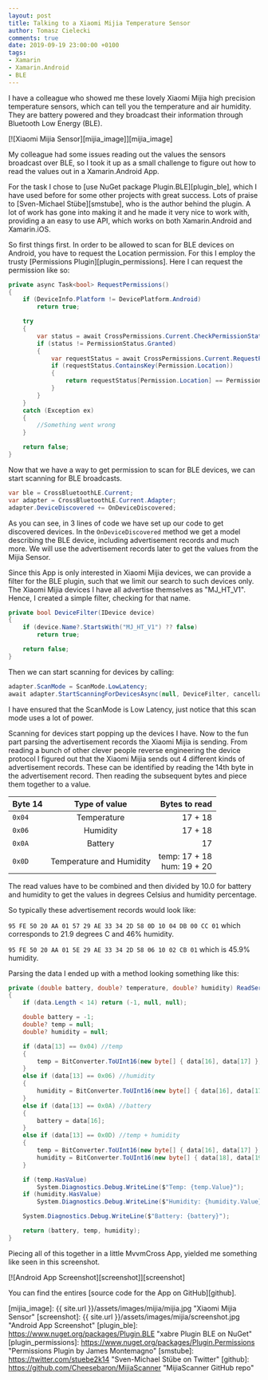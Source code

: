 ```yaml
---
layout: post
title: Talking to a Xiaomi Mijia Temperature Sensor
author: Tomasz Cielecki
comments: true
date: 2019-09-19 23:00:00 +0100
tags:
- Xamarin
- Xamarin.Android
- BLE
---
```


I have a colleague who showed me these lovely Xiaomi Mijia high precision temperature sensors, which can tell you the temperature and air humidity.
They are battery powered and they broadcast their information through Bluetooth Low Energy (BLE).

[![Xiaomi Mijia Sensor][mijia_image]][mijia_image]

My colleague had some issues reading out the values the sensors broadcast over BLE, so I took it up as a small challenge to figure out how to read the values out
in a Xamarin.Android App.

For the task I chose to [use NuGet package Plugin.BLE][plugin_ble], which I have used before for some other projects with great success.
Lots of praise to [Sven-Michael Stübe][smstube], who is the author behind the plugin. A lot of work has gone into making it and he made it very nice to work with,
providing a an easy to use API, which works on both Xamarin.Android and Xamarin.iOS.

So first things first. In order to be allowed to scan for BLE devices on Android, you have to request the Location permission. For this I employ the trusty [Permissions Plugin][plugin_permissions].
Here I can request the permission like so:

```csharp
private async Task<bool> RequestPermissions()
{
    if (DeviceInfo.Platform != DevicePlatform.Android)
        return true;

    try
    {
        var status = await CrossPermissions.Current.CheckPermissionStatusAsync(Permission.Location);
        if (status != PermissionStatus.Granted)
        {
            var requestStatus = await CrossPermissions.Current.RequestPermissionsAsync(Permission.Location);
            if (requestStatus.ContainsKey(Permission.Location))
            {
                return requestStatus[Permission.Location] == PermissionStatus.Granted;
            }
        }
    }
    catch (Exception ex)
    {
        //Something went wrong
    }

    return false;
}
```

Now that we have a way to get permission to scan for BLE devices, we can start scanning for BLE broadcasts.

```csharp
var ble = CrossBluetoothLE.Current;
var adapter = CrossBluetoothLE.Current.Adapter;
adapter.DeviceDiscovered += OnDeviceDiscovered;
```

As you can see, in 3 lines of code we have set up our code to get discovered devices. In the `OnDeviceDiscovered` method we get a model describing the BLE device, including advertisement records and much more.
We will use the advertisement records later to get the values from the Mijia Sensor.

Since this App is only interested in Xiaomi Mijia devices, we can provide a filter for the BLE plugin, such that we limit our search to such devices only. The Xiaomi Mijia devices I have all advertise themselves as "MJ_HT_V1".
Hence, I created a simple filter, checking for that name.

```csharp
private bool DeviceFilter(IDevice device)
{
    if (device.Name?.StartsWith("MJ_HT_V1") ?? false)
        return true;

    return false;
}
```

Then we can start scanning for devices by calling:

```csharp
adapter.ScanMode = ScanMode.LowLatency;
await adapter.StartScanningForDevicesAsync(null, DeviceFilter, cancellationToken: token);
```

I have ensured that the ScanMode is Low Latency, just notice that this scan mode uses a lot of power.

Scanning for devices start popping up the devices I have. Now to the fun part parsing the advertisement records the Xiaomi Mijia is sending.
From reading a bunch of other clever people reverse engineering the device protocol I figured out that the Xiaomi Mijia sends out 4 different kinds of
advertisement records. These can be identified by reading the 14th byte in the advertisement record. Then reading the subsequent bytes and piece them together to a value.

| Byte 14       | Type of value            | Bytes to read |
| ------------- |:------------------------:| -------------:|
| `0x04`        | Temperature              | 17 + 18       |
| `0x06`        | Humidity                 | 17 + 18       |
| `0x0A`        | Battery                  | 17            |
| `0x0D`        | Temperature and Humidity | temp: 17 + 18<br>hum: 19 + 20 |

The read values have to be combined and then divided by 10.0 for battery and humidity to get the values in degrees Celsius and humidity percentage.

So typically these advertisement records would look like:

`95 FE 50 20 AA 01 57 29 AE 33 34 2D 58 0D 10 04 DB 00 CC 01` which corresponds to 21.9 degrees C and 46% humidity.

`95 FE 50 20 AA 01 5E 29 AE 33 34 2D 58 06 10 02 CB 01` which is 45.9% humidity.

Parsing the data I ended up with a method looking something like this:

```csharp
private (double battery, double? temperature, double? humidity) ReadServiceData(byte[] data)
{
    if (data.Length < 14) return (-1, null, null);

    double battery = -1;
    double? temp = null;
    double? humidity = null;

    if (data[13] == 0x04) //temp
    {
        temp = BitConverter.ToUInt16(new byte[] { data[16], data[17] }, 0) / 10.0;
    }
    else if (data[13] == 0x06) //humidity
    {
        humidity = BitConverter.ToUInt16(new byte[] { data[16], data[17] }, 0) / 10.0;
    }
    else if (data[13] == 0x0A) //battery
    {
        battery = data[16];
    }
    else if (data[13] == 0x0D) //temp + humidity
    {
        temp = BitConverter.ToUInt16(new byte[] { data[16], data[17] }, 0) / 10.0;
        humidity = BitConverter.ToUInt16(new byte[] { data[18], data[19] }, 0) / 10.0;
    }

    if (temp.HasValue)
        System.Diagnostics.Debug.WriteLine($"Temp: {temp.Value}");
    if (humidity.HasValue)
        System.Diagnostics.Debug.WriteLine($"Humidity: {humidity.Value}");

    System.Diagnostics.Debug.WriteLine($"Battery: {battery}");

    return (battery, temp, humidity);
}
```

Piecing all of this together in a little MvvmCross App, yielded me something like seen in this screenshot.

[![Android App Screenshot][screenshot]][screenshot]

You can find the entires [source code for the App on GitHub][github].

[mijia_image]: {{ site.url }}/assets/images/mijia/mijia.jpg "Xiaomi Mijia Sensor"
[screenshot]: {{ site.url }}/assets/images/mijia/screenshot.jpg "Android App Screenshot"
[plugin_ble]: https://www.nuget.org/packages/Plugin.BLE "xabre Plugin BLE on NuGet"
[plugin_permissions]: https://www.nuget.org/packages/Plugin.Permissions "Permissions Plugin by James Montemagno"
[smstube]: https://twitter.com/stuebe2k14 "Sven-Michael Stübe on Twitter"
[github]: https://github.com/Cheesebaron/MijiaScanner "MijiaScanner GitHub repo"
